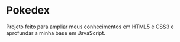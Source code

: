 # Pokedex

Projeto feito para ampliar meus conhecimentos em HTML5 e CSS3 e aprofundar a minha base em JavaScript.

